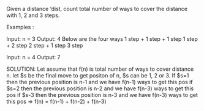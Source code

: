 Given a distance ‘dist, count total number of ways to cover the distance with 1, 2 and 3 steps.

Examples :

Input:  n = 3
Output: 4
Below are the four ways
 1 step + 1 step + 1 step
 1 step + 2 step
 2 step + 1 step
 3 step

Input:  n = 4
Output: 7

SOLUTION: 
Let assume that f(n) is total number of ways to cover distance n.
let $s be the final move to get positon of n, $s can be 1, 2 or 3.
If $s=1 then the previous position is n-1 and we have f(n-1) ways to get this pos
if $s=2 then the previous position is n-2 and we have f(n-3) ways to get this pos
if $s-3 then the previous position is n-3 and we have f(n-3) ways to get this pos
=> f(n) = f(n-1) + f(n-2) + f(n-3)
